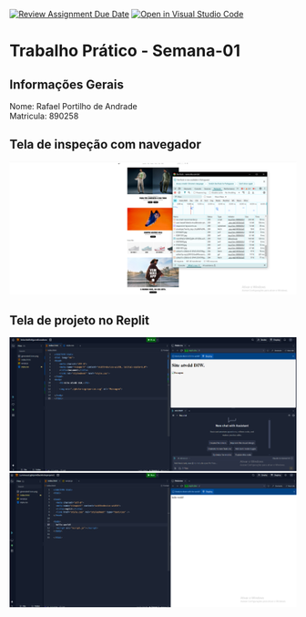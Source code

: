 [![Review Assignment Due Date](https://classroom.github.com/assets/deadline-readme-button-22041afd0340ce965d47ae6ef1cefeee28c7c493a6346c4f15d667ab976d596c.svg)](https://classroom.github.com/a/fWV9gbnp)
[![Open in Visual Studio Code](https://classroom.github.com/assets/open-in-vscode-2e0aaae1b6195c2367325f4f02e2d04e9abb55f0b24a779b69b11b9e10269abc.svg)](https://classroom.github.com/online_ide?assignment_repo_id=18427421&assignment_repo_type=AssignmentRepo)
# Trabalho Prático - Semana-01

## Informações Gerais
Nome: Rafael Portilho de Andrade    
Matricula: 890258

## Tela de inspeção com navegador
![Tela de inspeção com navegador](./atvdd_smn1_3.png)

## Tela de projeto no Replit
![Tela de inspeção com navegador](./atvdd_smn1.png)
![Tela de inspeção com navegador](./atvdd_smn1_2.png)
